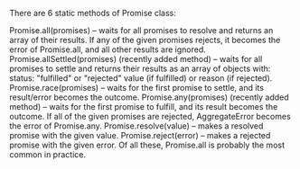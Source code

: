There are 6 static methods of Promise class:

Promise.all(promises) – waits for all promises to resolve and returns an array of their results. If any of the given promises rejects, it becomes the error of Promise.all, and all other results are ignored.
Promise.allSettled(promises) (recently added method) – waits for all promises to settle and returns their results as an array of objects with:
status: "fulfilled" or "rejected"
value (if fulfilled) or reason (if rejected).
Promise.race(promises) – waits for the first promise to settle, and its result/error becomes the outcome.
Promise.any(promises) (recently added method) – waits for the first promise to fulfill, and its result becomes the outcome. If all of the given promises are rejected, AggregateError becomes the error of Promise.any.
Promise.resolve(value) – makes a resolved promise with the given value.
Promise.reject(error) – makes a rejected promise with the given error.
Of all these, Promise.all is probably the most common in practice.

